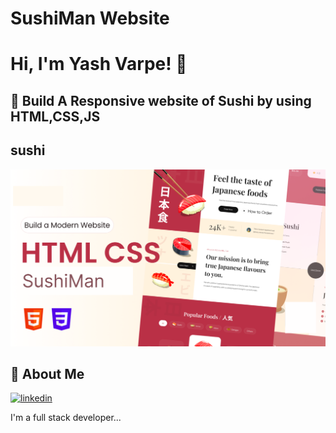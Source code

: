 # SushiMan Website

# Hi, I'm Yash Varpe! 👋

## 🔗 Build A Responsive website of Sushi by using HTML,CSS,JS

## sushi

![App Screenshot](</Sushi/assets/Frame%201%20(1).png>)

## 🚀 About Me

[![linkedin](https://img.shields.io/badge/linkedin-0A66C2?style=for-the-badge&logo=linkedin&logoColor=white)](https://www.linkedin.com/in/yash-varpe-960703234/)

I'm a full stack developer...
